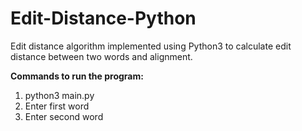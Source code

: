 # Edit-Distance-Python
Edit distance algorithm implemented using Python3 to calculate edit distance between two words and alignment. 

**Commands to run the program:**
1. python3 main.py
2. Enter first word
3. Enter second word
